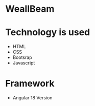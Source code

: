# WeallBeam
# Technology is used
* HTML
* CSS
* Bootsrap
* Javascript
# Framework
* Angular 18 Version
